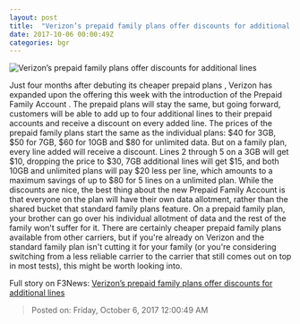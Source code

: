 ```yaml
---
layout: post
title:  "Verizon’s prepaid family plans offer discounts for additional lines"
date: 2017-10-06 00:00:49Z
categories: bgr
---
```


![Verizon’s prepaid family plans offer discounts for additional lines](https://boygeniusreport.files.wordpress.com/2017/06/verizon-logo1.jpg?quality=98&strip=all)

Just four months after debuting its cheaper prepaid plans , Verizon has expanded upon the offering this week with the introduction of the Prepaid Family Account . The prepaid plans will stay the same, but going forward, customers will be able to add up to four additional lines to their prepaid accounts and receive a discount on every added line. The prices of the prepaid family plans start the same as the individual plans: $40 for 3GB, $50 for 7GB, $60 for 10GB and $80 for unlimited data. But on a family plan, every line added will receive a discount. Lines 2 through 5 on a 3GB will get $10, dropping the price to $30, 7GB additional lines will get $15, and both 10GB and unlimited plans will pay $20 less per line, which amounts to a maximum savings of up to $80 for 5 lines on a unlimited plan. While the discounts are nice, the best thing about the new Prepaid Family Account is that everyone on the plan will have their own data allotment, rather than the shared bucket that standard family plans feature. On a prepaid family plan, your brother can go over his individual allotment of data and the rest of the family won't suffer for it. There are certainly cheaper prepaid family plans available from other carriers, but if you're already on Verizon and the standard family plan isn't cutting it for your family (or you're considering switching from a less reliable carrier to the carrier that still comes out on top in most tests), this might be worth looking into.


Full story on F3News: [Verizon’s prepaid family plans offer discounts for additional lines](http://www.f3nws.com/n/zkjdQ)

> Posted on: Friday, October 6, 2017 12:00:49 AM
